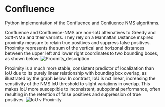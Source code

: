 # Confluence
Python implementation of the Confluence and Confluence NMS algorithms.

Confluence and Confluence-NMS are non-IoU alternatives to Greedy and Soft-NMS and their variants. They rely on a Manhattan Distance inspired proximity measure to retain true positives and suppress false positives. Proximity represents the sum of the vertical and horizonal distances between the upper left and lower right coordinates to two bounding boxes, as shown below:
![Proximity_description](https://user-images.githubusercontent.com/39542635/120127863-e6ee4f00-c203-11eb-83b5-4dcfcfbc0b23.PNG)

Proximity is a much more stable, consistent predictor of localization than IoU due to its purely linear relationship with bounding box overlap, as illustrated by the graph below. In contrast, IoU is not linear, increasing the sensitivity of the NMS IoU threshold to slight variations in overlap. This makes IoU more susceptible to inconsistent, suboptimal performance, often resulting in the retention of false positives and suppression of true positives.
![IoU v Proximity](https://user-images.githubusercontent.com/39542635/120128025-69770e80-c204-11eb-8695-6d43e9a3d109.png)
